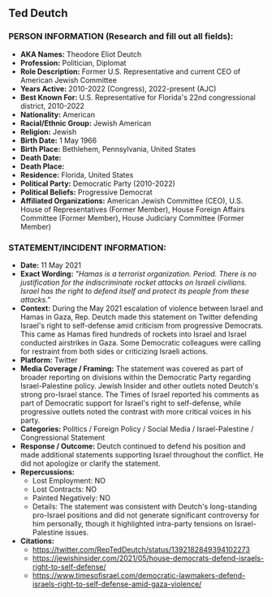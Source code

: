 ## Ted Deutch

### PERSON INFORMATION (Research and fill out all fields):
- **AKA Names:** Theodore Eliot Deutch
- **Profession:** Politician, Diplomat
- **Role Description:** Former U.S. Representative and current CEO of American Jewish Committee
- **Years Active:** 2010-2022 (Congress), 2022-present (AJC)
- **Best Known For:** U.S. Representative for Florida's 22nd congressional district, 2010-2022
- **Nationality:** American
- **Racial/Ethnic Group:** Jewish American
- **Religion:** Jewish
- **Birth Date:** 1 May 1966
- **Birth Place:** Bethlehem, Pennsylvania, United States
- **Death Date:** 
- **Death Place:** 
- **Residence:** Florida, United States
- **Political Party:** Democratic Party (2010-2022)
- **Political Beliefs:** Progressive Democrat
- **Affiliated Organizations:** American Jewish Committee (CEO), U.S. House of Representatives (Former Member), House Foreign Affairs Committee (Former Member), House Judiciary Committee (Former Member)

### STATEMENT/INCIDENT INFORMATION:
- **Date:** 11 May 2021
- **Exact Wording:** *"Hamas is a terrorist organization. Period. There is no justification for the indiscriminate rocket attacks on Israeli civilians. Israel has the right to defend itself and protect its people from these attacks."*
- **Context:** During the May 2021 escalation of violence between Israel and Hamas in Gaza, Rep. Deutch made this statement on Twitter defending Israel's right to self-defense amid criticism from progressive Democrats. This came as Hamas fired hundreds of rockets into Israel and Israel conducted airstrikes in Gaza. Some Democratic colleagues were calling for restraint from both sides or criticizing Israeli actions.
- **Platform:** Twitter
- **Media Coverage / Framing:** The statement was covered as part of broader reporting on divisions within the Democratic Party regarding Israel-Palestine policy. Jewish Insider and other outlets noted Deutch's strong pro-Israel stance. The Times of Israel reported his comments as part of Democratic support for Israel's right to self-defense, while progressive outlets noted the contrast with more critical voices in his party.
- **Categories:** Politics / Foreign Policy / Social Media / Israel-Palestine / Congressional Statement
- **Response / Outcome:** Deutch continued to defend his position and made additional statements supporting Israel throughout the conflict. He did not apologize or clarify the statement.
- **Repercussions:**
  - Lost Employment: NO
  - Lost Contracts: NO
  - Painted Negatively: NO
  - Details: The statement was consistent with Deutch's long-standing pro-Israel positions and did not generate significant controversy for him personally, though it highlighted intra-party tensions on Israel-Palestine issues.
- **Citations:** 
  - https://twitter.com/RepTedDeutch/status/1392182849394102273
  - https://jewishinsider.com/2021/05/house-democrats-defend-israels-right-to-self-defense/
  - https://www.timesofisrael.com/democratic-lawmakers-defend-israels-right-to-self-defense-amid-gaza-violence/